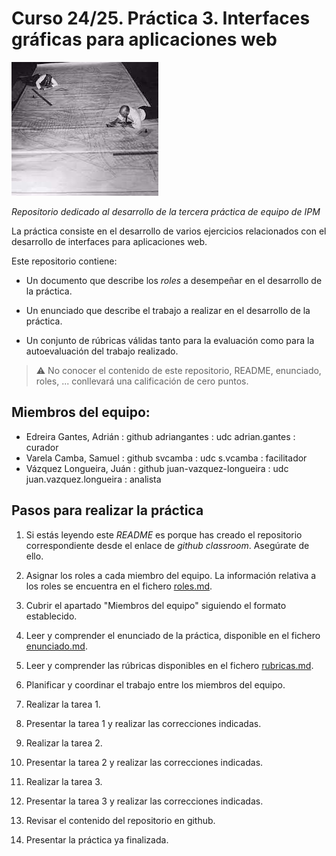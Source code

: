 # Curso 24/25. Práctica 3. Interfaces gráficas para aplicaciones web

![Image of the assigment](life-b4-autocad.jpeg)

_Repositorio dedicado al desarrollo de la tercera práctica de equipo
de IPM_


La práctica consiste en el desarrollo de varios ejercicios relacionados
con el desarrollo de interfaces para aplicaciones web.

Este repositorio contiene:

  - Un documento que describe los _roles_ a desempeñar en el desarrollo
    de la práctica.
    
  - Un enunciado que describe el trabajo a realizar en el desarrollo
    de la práctica.
    
  - Un conjunto de rúbricas válidas tanto para la evaluación como para
    la autoevaluación del trabajo realizado.

> :warning: No conocer el contenido de este repositorio, README,
> enunciado, roles, ... conllevará una calificación de cero puntos.
  
  
## Miembros del equipo:

- Edreira Gantes, Adrián : github adriangantes : udc adrian.gantes : curador
- Varela Camba, Samuel : github svcamba : udc s.vcamba : facilitador
- Vázquez Longueira, Juán : github juan-vazquez-longueira : udc juan.vazquez.longueira : analista


## Pasos para realizar la práctica

1. Si estás leyendo este _README_ es porque has creado el repositorio
   correspondiente desde el enlace de _github classroom_. Asegúrate de
   ello.
	 
2. Asignar los roles a cada miembro del equipo. La información
   relativa a los roles se encuentra en el fichero [roles.md](roles.md).
   
3. Cubrir el apartado "Miembros del equipo" siguiendo el formato
   establecido.
   
4. Leer y comprender el enunciado de la práctica, disponible en el
   fichero [enunciado.md](enunciado.md).

5. Leer y comprender las rúbricas disponibles en el fichero
   [rubricas.md](rubricas.md).

6. Planificar y coordinar el trabajo entre los miembros del equipo.

6. Realizar la tarea 1.

8. Presentar la tarea 1 y realizar las correcciones indicadas.

9. Realizar la tarea 2.

10. Presentar la tarea 2 y realizar las correcciones indicadas.

11. Realizar la tarea 3.

12. Presentar la tarea 3 y realizar las correcciones indicadas.

13. Revisar el contenido del repositorio en github.

14. Presentar la práctica ya finalizada.
 
